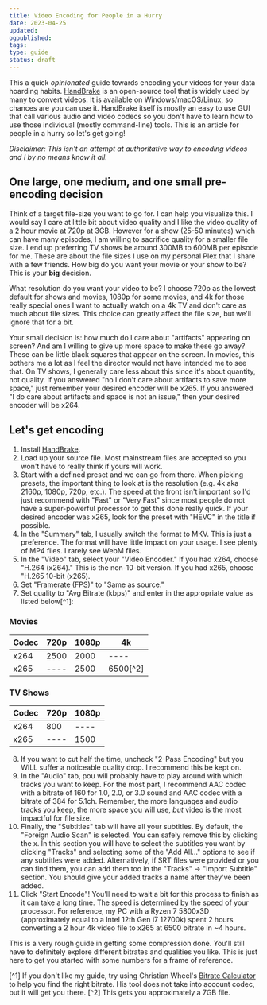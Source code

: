 ```yaml
---
title: Video Encoding for People in a Hurry
date: 2023-04-25
updated:
ogpublished:
tags:
type: guide
status: draft
---
```


This a quick _opinionated_ guide towards encoding your videos for your data hoarding habits. [HandBrake](https://handbrake.fr/) is an open-source tool that is widely used by many to convert videos. It is available on Windows/macOS/Linux, so chances are you can use it. HandBrake itself is mostly an easy to use GUI that call various audio and video codecs so you don't have to learn how to use those individual (mostly command-line) tools. This is an article for people in a hurry so let's get going!

_Disclaimer: This isn't an attempt at authoritative way to encoding videos and I by no means know it all._

## One large, one medium, and one small pre-encoding decision

Think of a target file-size you want to go for. I can help you visualize this. I would say I care at little bit about video quality and I like the video quality of a 2 hour movie at 720p at 3GB. However for a show (25-50 minutes) which can have many episodes, I am willing to sacrifice quality for a smaller file size. I end up preferring TV shows be around 300MB to 600MB per episode for me. These are about the file sizes I use on my personal Plex that I share with a few friends. How big do you want your movie or your show to be? This is your **big** decision.

What resolution do you want your video to be? I choose 720p as the lowest default for shows and movies, 1080p for some movies, and 4k for those really special ones I want to actually watch on a 4k TV and don't care as much about file sizes. This choice can greatly affect the file size, but we'll ignore that for a bit.

Your small decision is: how much do I care about "artifacts" appearing on screen? And am I willing to give up more space to make these go away? These can be little black squares that appear on the screen. In movies, this bothers me a lot as I feel the director would not have intended me to see that. On TV shows, I generally care less about this since it's about quantity, not quality. If you answered "no I don't care about artifacts to save more space," just remember your desired encoder will be x265. If you answered "I do care about artifacts and space is not an issue," then your desired encoder will be x264.

## Let's get encoding

1. Install [HandBrake](https://handbrake.fr/).
2. Load up your source file. Most mainstream files are accepted so you won't have to really think if yours will work.
3. Start with a defined preset and we can go from there. When picking presets, the important thing to look at is the resolution (e.g. 4k aka 2160p, 1080p, 720p, etc.). The speed at the front isn't important so I'd just recommend with "Fast" or "Very Fast" since most people do not have a super-powerful processor to get this done really quick. If your desired encoder was x265, look for the preset with "HEVC" in the title if possible.
4. In the "Summary" tab, I usually switch the format to MKV. This is just a preference. The format will have little impact on your usage. I see plenty of MP4 files. I rarely see WebM files.
5. In the "Video" tab, select your "Video Encoder." If you had x264, choose "H.264 (x264)." This is the non-10-bit version. If you had x265, choose "H.265 10-bit (x265).
6. Set "Framerate (FPS)" to "Same as source."
7. Set quality to "Avg Bitrate (kbps)" and enter in the appropriate value as listed below[^1]:

### Movies

| Codec | 720p | 1080p | 4k       |
| ----- | ---- | ----- | -------- |
| x264  | 2500 | 2000  | ----     |
| x265  | ---- | 2500  | 6500[^2] |

### TV Shows

| Codec | 720p | 1080p |
| ----- | ---- | ----- |
| x264  | 800  | ----  |
| x265  | ---- | 1500  |

8. If you want to cut half the time, uncheck "2-Pass Encoding" but you WILL suffer a noticeable quality drop. I recommend this be kept on.
9. In the "Audio" tab, pou will probably have to play around with which tracks you want to keep. For the most part, I recommend AAC codec with a bitrate of 160 for 1.0, 2.0, or 3.0 sound and AAC codec with a bitrate of 384 for 5.1ch. Remember, the more languages and audio tracks you keep, the more space you will use, _but_ video is the most impactful for file size.
10. Finally, the "Subtitles" tab will have all your subtitles. By default, the "Foreign Audio Scan" is selected. You can safely remove this by clicking the x. In this section you will have to select the subtitles you want by clicking "Tracks" and selecting some of the "Add All..." options to see if any subtitles were added. Alternatively, if SRT files were provided or you can find them, you can add them too in the "Tracks" -> "Import Subtitle" section. You should give your added tracks a name after they've been added.
11. Click "Start Encode"! You'll need to wait a bit for this process to finish as it can take a long time. The speed is determined by the speed of your processor. For reference, my PC with a Ryzen 7 5800x3D (approximately equal to a Intel 12th Gen i7 12700k) spent 2 hours converting a 2 hour 4k video file to x265 at 6500 bitrate in ~4 hours.

This is a very rough guide in getting some compression done. You'll still have to definitely explore different bitrates and qualities you like. This is just here to get you started with some numbers for a frame of reference.

[^1] If you don't like my guide, try using Christian Wheel's [Bitrate Calculator](https://www.christianwheel.com/post/2017/01/23/bitrate-calculator) to help you find the right bitrate. His tool does not take into account codec, but it will get you there.
[^2] This gets you approximately a 7GB file.
